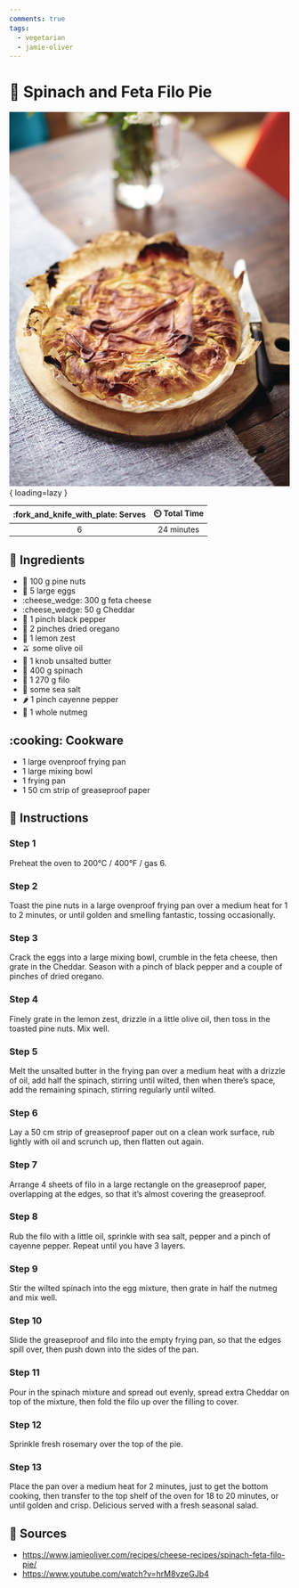 ```yaml
---
comments: true
tags:
  - vegetarian
  - jamie-oliver
---
```

# :leafy_green: Spinach and Feta Filo Pie

![Spinach and Feta Filo Pie](../assets/images/spinach-and-feta-filo-pie.jpg){ loading=lazy }

| :fork_and_knife_with_plate: Serves | :timer_clock: Total Time |
|:----------------------------------:|:-----------------------: |
| 6 | 24 minutes |

## :salt: Ingredients

- :chestnut: 100 g pine nuts
- :egg: 5 large eggs
- :cheese_wedge: 300 g feta cheese
- :cheese_wedge: 50 g Cheddar
- :salt: 1 pinch black pepper
- :herb: 2 pinches dried oregano
- :lemon: 1 lemon zest
- :olive: some olive oil
- :butter: 1 knob unsalted butter
- :leafy_green: 400 g spinach
- :pie: 1 270 g filo
- :salt: some sea salt
- :hot_pepper: 1 pinch cayenne pepper
- :chestnut: 1 whole nutmeg

## :cooking: Cookware

- 1 large ovenproof frying pan
- 1 large mixing bowl
- 1 frying pan
- 1 50 cm strip of greaseproof paper

## :pencil: Instructions

### Step 1

Preheat the oven to 200°C / 400°F / gas 6.

### Step 2

Toast the pine nuts in a large ovenproof frying pan over a medium heat for 1 to 2 minutes, or until golden and smelling
fantastic, tossing occasionally.

### Step 3

Crack the eggs into a large mixing bowl, crumble in the feta cheese, then grate in the Cheddar. Season with a pinch of
black pepper and a couple of pinches of dried oregano.

### Step 4

Finely grate in the lemon zest, drizzle in a little olive oil, then toss in the toasted pine nuts. Mix well.

### Step 5

Melt the unsalted butter in the frying pan over a medium heat with a drizzle of oil, add half the spinach, stirring
until wilted, then when there’s space, add the remaining spinach, stirring regularly until wilted.

### Step 6

Lay a 50 cm strip of greaseproof paper out on a clean work surface, rub lightly with oil and scrunch up, then flatten
out again.

### Step 7

Arrange 4 sheets of filo in a large rectangle on the greaseproof paper, overlapping at the edges, so that it’s almost
covering the greaseproof.

### Step 8

Rub the filo with a little oil, sprinkle with sea salt, pepper and a pinch of cayenne pepper. Repeat until you have 3
layers.

### Step 9

Stir the wilted spinach into the egg mixture, then grate in half the nutmeg and mix well.

### Step 10

Slide the greaseproof and filo into the empty frying pan, so that the edges spill over, then push down into the sides of
the pan.

### Step 11

Pour in the spinach mixture and spread out evenly, spread extra Cheddar on top of the mixture, then fold the filo up
over the filling to cover.

### Step 12

Sprinkle fresh rosemary over the top of the pie.

### Step 13

Place the pan over a medium heat for 2 minutes, just to get the bottom cooking, then transfer to the top shelf of the
oven for 18 to 20 minutes, or until golden and crisp. Delicious served with a fresh seasonal salad.

## :link: Sources

- <https://www.jamieoliver.com/recipes/cheese-recipes/spinach-feta-filo-pie/>
- <https://www.youtube.com/watch?v=hrM8vzeGJb4>
